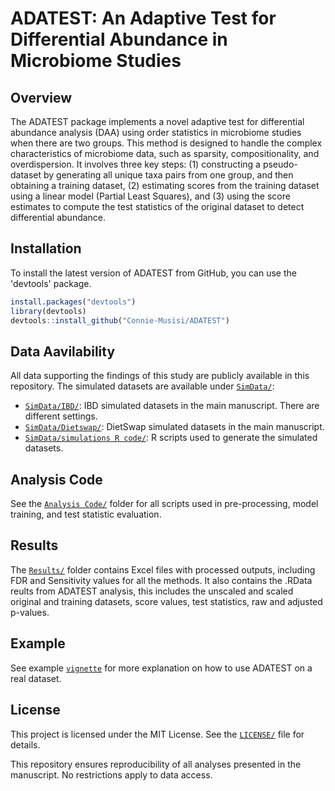 # ADATEST: An Adaptive Test for Differential Abundance in Microbiome Studies
## Overview
The ADATEST package implements a novel adaptive test for differential abundance analysis (DAA) using order statistics in microbiome studies when there are two groups. This method is designed to handle the complex characteristics of microbiome data, such as sparsity, compositionality, and overdispersion. It involves three key steps: (1) constructing a pseudo-dataset by generating all unique taxa pairs from one group, and then obtaining a training dataset, (2) estimating scores from the training dataset using a linear model (Partial Least Squares), and (3) using the score estimates to compute the test statistics of the original dataset to detect differential abundance.

## Installation
To install the latest version of ADATEST from GitHub, you can use the 'devtools' package.
```r
install.packages("devtools")
library(devtools)
devtools::install_github("Connie-Musisi/ADATEST")
```

## Data Aavilability
All data supporting the findings of this study are publicly available in this repository. The simulated datasets are available under [`SimData/`](./SimData):
  - [`SimData/IBD/`](./SimData/IBD): IBD simulated datasets in the main manuscript. There are different settings.
  - [`SimData/Dietswap/`](./SimData/Dietswap): DietSwap simulated datasets in the main manuscript.
  - [`SimData/simulations R code/`](./SimData/simulations%20R%20code): R scripts used to generate the simulated datasets.

## Analysis Code 
  See the [`Analysis Code/`](./AnalysisCode) folder for all scripts used in pre-processing, model training, and test statistic evaluation.

## Results  
  The [`Results/`](./Results) folder contains Excel files with processed outputs, including FDR and Sensitivity values for all the methods.
  It also contains the .RData reults from ADATEST analysis, this includes the unscaled and scaled original and training datasets, score values, test statistics, raw and adjusted p-values.

## Example
See example [`vignette`](./vignettes/Example.Rmd) for more explanation on how to use ADATEST on a real dataset.

## License
This project is licensed under the MIT License. See the [`LICENSE/`](./LICENSE) file for details.



This repository ensures reproducibility of all analyses presented in the manuscript. No restrictions apply to data access.


